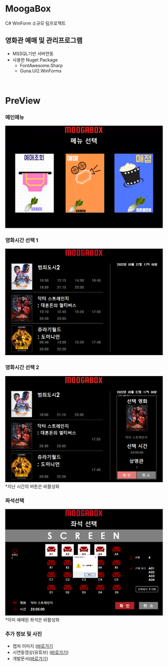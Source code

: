 # MoogaBox
C# WinForm 소규모 팀프로젝트

## 영화관 예매 및 관리프로그램
- MSSQL기반 서버연동
- 사용한 Nuget Package
  - FontAwesome.Sharp
  - Guna.UI2.WinForms 


<br/>

# PreView

### 메인메뉴
![메인메뉴_사용자](https://github.com/Jitae9605/moogabox/blob/master/%EC%BA%A1%EC%B3%90/%EB%A9%94%EC%9D%B8%ED%99%94%EB%A9%B4/%EB%A9%94%EC%9D%B8%ED%99%94%EB%A9%B4.png?raw=true)

### 영화시간 선택 1
![영화시간 선택 1](https://github.com/Jitae9605/moogabox/blob/master/%EC%BA%A1%EC%B3%90/%EC%98%88%EB%A7%A4/%EC%98%88%EB%A7%A41.png?raw=true)

### 영화시간 선택 2
![영화시간 선택 2](https://github.com/Jitae9605/moogabox/blob/master/%EC%BA%A1%EC%B3%90/%EC%98%88%EB%A7%A4/%EC%98%88%EB%A7%A42.png?raw=true)
*지난 시간의 버튼은 비활성화

### 좌석선택
![좌석선택](https://github.com/Jitae9605/moogabox/blob/master/%EC%BA%A1%EC%B3%90/%EC%A2%8C%EC%84%9D%EC%84%A0%ED%83%9D/%EC%A2%8C%EC%84%9D2.png?raw=true)
*이미 예매된 좌석은 비활성화

### 추가 정보 및 사진
- 캡처 이미지 ([바로가기](https://github.com/Jitae9605/moogabox/tree/master/%EC%BA%A1%EC%B3%90)
- 시연동영상(유튜브) ([바로가기](https://youtu.be/UQH7eHv1bzI))
- 개발문서([바로가기]())
